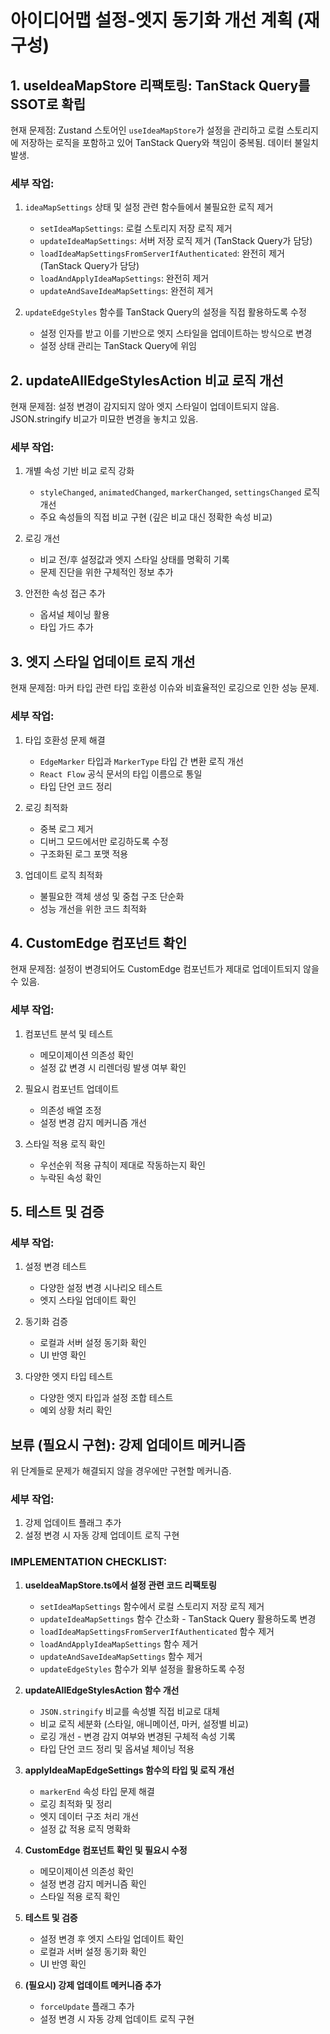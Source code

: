 # 아이디어맵 설정-엣지 동기화 개선 계획 (재구성)

## 1. useIdeaMapStore 리팩토링: TanStack Query를 SSOT로 확립

현재 문제점: Zustand 스토어인 `useIdeaMapStore`가 설정을 관리하고 로컬 스토리지에 저장하는 로직을 포함하고 있어 TanStack Query와 책임이 중복됨. 데이터 불일치 발생.

### 세부 작업:
1. `ideaMapSettings` 상태 및 설정 관련 함수들에서 불필요한 로직 제거
   - `setIdeaMapSettings`: 로컬 스토리지 저장 로직 제거
   - `updateIdeaMapSettings`: 서버 저장 로직 제거 (TanStack Query가 담당)
   - `loadIdeaMapSettingsFromServerIfAuthenticated`: 완전히 제거 (TanStack Query가 담당)
   - `loadAndApplyIdeaMapSettings`: 완전히 제거
   - `updateAndSaveIdeaMapSettings`: 완전히 제거

2. `updateEdgeStyles` 함수를 TanStack Query의 설정을 직접 활용하도록 수정
   - 설정 인자를 받고 이를 기반으로 엣지 스타일을 업데이트하는 방식으로 변경
   - 설정 상태 관리는 TanStack Query에 위임

## 2. updateAllEdgeStylesAction 비교 로직 개선

현재 문제점: 설정 변경이 감지되지 않아 엣지 스타일이 업데이트되지 않음. JSON.stringify 비교가 미묘한 변경을 놓치고 있음.

### 세부 작업:
1. 개별 속성 기반 비교 로직 강화
   - `styleChanged`, `animatedChanged`, `markerChanged`, `settingsChanged` 로직 개선
   - 주요 속성들의 직접 비교 구현 (깊은 비교 대신 정확한 속성 비교)

2. 로깅 개선
   - 비교 전/후 설정값과 엣지 스타일 상태를 명확히 기록
   - 문제 진단을 위한 구체적인 정보 추가

3. 안전한 속성 접근 추가
   - 옵셔널 체이닝 활용
   - 타입 가드 추가

## 3. 엣지 스타일 업데이트 로직 개선

현재 문제점: 마커 타입 관련 타입 호환성 이슈와 비효율적인 로깅으로 인한 성능 문제.

### 세부 작업:
1. 타입 호환성 문제 해결
   - `EdgeMarker` 타입과 `MarkerType` 타입 간 변환 로직 개선
   - `React Flow` 공식 문서의 타입 이름으로 통일
   - 타입 단언 코드 정리

2. 로깅 최적화
   - 중복 로그 제거
   - 디버그 모드에서만 로깅하도록 수정
   - 구조화된 로그 포맷 적용

3. 업데이트 로직 최적화
   - 불필요한 객체 생성 및 중첩 구조 단순화
   - 성능 개선을 위한 코드 최적화

## 4. CustomEdge 컴포넌트 확인

현재 문제점: 설정이 변경되어도 CustomEdge 컴포넌트가 제대로 업데이트되지 않을 수 있음.

### 세부 작업:
1. 컴포넌트 분석 및 테스트
   - 메모이제이션 의존성 확인
   - 설정 값 변경 시 리렌더링 발생 여부 확인

2. 필요시 컴포넌트 업데이트
   - 의존성 배열 조정
   - 설정 변경 감지 메커니즘 개선

3. 스타일 적용 로직 확인
   - 우선순위 적용 규칙이 제대로 작동하는지 확인
   - 누락된 속성 확인

## 5. 테스트 및 검증

### 세부 작업:
1. 설정 변경 테스트
   - 다양한 설정 변경 시나리오 테스트
   - 엣지 스타일 업데이트 확인

2. 동기화 검증
   - 로컬과 서버 설정 동기화 확인
   - UI 반영 확인

3. 다양한 엣지 타입 테스트
   - 다양한 엣지 타입과 설정 조합 테스트
   - 예외 상황 처리 확인

## 보류 (필요시 구현): 강제 업데이트 메커니즘

위 단계들로 문제가 해결되지 않을 경우에만 구현할 메커니즘.

### 세부 작업:
1. 강제 업데이트 플래그 추가
2. 설정 변경 시 자동 강제 업데이트 로직 구현

### IMPLEMENTATION CHECKLIST:

1. **useIdeaMapStore.ts에서 설정 관련 코드 리팩토링**
   - `setIdeaMapSettings` 함수에서 로컬 스토리지 저장 로직 제거
   - `updateIdeaMapSettings` 함수 간소화 - TanStack Query 활용하도록 변경
   - `loadIdeaMapSettingsFromServerIfAuthenticated` 함수 제거
   - `loadAndApplyIdeaMapSettings` 함수 제거
   - `updateAndSaveIdeaMapSettings` 함수 제거
   - `updateEdgeStyles` 함수가 외부 설정을 활용하도록 수정

2. **updateAllEdgeStylesAction 함수 개선**
   - `JSON.stringify` 비교를 속성별 직접 비교로 대체
   - 비교 로직 세분화 (스타일, 애니메이션, 마커, 설정별 비교)
   - 로깅 개선 - 변경 감지 여부와 변경된 구체적 속성 기록
   - 타입 단언 코드 정리 및 옵셔널 체이닝 적용

3. **applyIdeaMapEdgeSettings 함수의 타입 및 로직 개선**
   - `markerEnd` 속성 타입 문제 해결
   - 로깅 최적화 및 정리
   - 엣지 데이터 구조 처리 개선
   - 설정 값 적용 로직 명확화

4. **CustomEdge 컴포넌트 확인 및 필요시 수정**
   - 메모이제이션 의존성 확인
   - 설정 변경 감지 메커니즘 확인
   - 스타일 적용 로직 확인

5. **테스트 및 검증**
   - 설정 변경 후 엣지 스타일 업데이트 확인
   - 로컬과 서버 설정 동기화 확인
   - UI 반영 확인

6. **(필요시) 강제 업데이트 메커니즘 추가**
   - `forceUpdate` 플래그 추가
   - 설정 변경 시 자동 강제 업데이트 로직 구현
